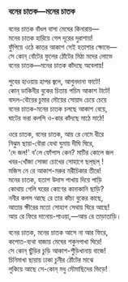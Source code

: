 ### বনের চাতক—মনের চাতক

বনের চাতক বাঁধল বাসা মেঘের কিনারায়—  
মনের চাতক হারিয়ে গেল দূরের দুরাশায়!  
ফুঁপিয়ে ওঠে কাতর আকাশ সেই হতাশার ক্ষোভে—  
সে কোন্ বোঁটের ফুলের ঠোঁটের মিঠা মদের লোভে  
বনের চাতক—মনের চাতক কাঁদছে অবেলায়!  

পুবের হাওয়ায় হাপর জ্বলে, আগুনদানা ফাটে!  
কোন্ ডাকিনীর বুকের চিতায় পচিম আকাশ টাটে!  
বাদল-বৌয়ের চুমার মৌয়ের সোয়াদ চেয়ে চেয়ে  
বনের চাতক-মনের চাতক চলছে আকাশ বেয়ে,  
ঘাটের ভরা কলসি ও-কার কাঁদছে মাঠে মাঠে!  

ওরে চাতক, বনের চাতক, আয় রে নেমে ধীরে  
নিঝুম ছায়া-বৌরা যেথা ঘুমায় দীঘি ঘিরে,  
'দে জল!' ব’লে ফোঁপাস কেন? মাটির কোলে জল  
খবর-খোঁজা সোজা চোখের সোহাগে ছল্‌ছল্ !  
মজিস নে রে আকাশ-মরুর মরীচিকার তীরে!  
মনের চাতক, হতাশ উদাস পাখায় দিয়ে পাড়ি  
কোথায় গেলি ঘরের কোণের কানাকানি ছাড়ি?  
ননীর কলস আছে রে তার কাঁচা বুকের কাছে,  
আতার ক্ষীরের মতো সোহাগ সেথায় ঘিরে আছে!  
আয় রে ফিরে দানোয়-পাওয়া,—আয় রে তাড়াতাড়ি।  

বনের চাতক, মনের চাতক আসে না আর ফিরে,  
কপোত-ব্যথা বাজায় মেঘের শকুনপাখা ঘিরে!  
সে কোন্ ছুঁড়ির চুড়ি আকাশ-শুঁড়িখানায় বাজে!  
চিনিমাখা ছায়ায় ঢাকা চুনীর ঠোঁটের মাঝে  
লুকিয়ে আছে সে-কোন্ মধু মৌমাছিদের ভিড়ে!  
